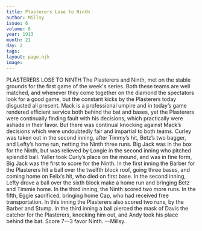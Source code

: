 ```yaml
---
title: Plasterers Lose to Ninth
author: Millsy
issue: 6
volume: 8
year: 1913
month: 21
day: 2
tags:
layout: page.njk
image:
---
```

PLASTERERS LOSE TO NINTH    The Plasterers and Ninth, met on the stable grounds for the first game of the week's series. Both these teams are well matched, and whenever they come together on the diamond the spectators look for a good game, but the constant kicks by the Plasterers today disgusted all present. Mack is a professional umpire and in today’s game rendered efficient service both behind the bat and bases, yet the Plasterers were continually finding fault with his decisions, which practically were ashade in their favor. But there was continual knocking against Mack’s decisions which were undoubtedly fair and impartial to both teams. Curley was taken out in the second inning, after Timmy’s hit, Betz’s two bagger, and Lefty’s home run, netting the Ninth three runs. Big Jack was in the box for the Ninth, but was relieved by Longie in the second inning who pitched splendid ball. Yaller took Curly’s place on the mound, and was in fine form, Big Jack was the first to score for the Ninth. In the first inning the Barber for the Plasterers hit a ball over the twelfth block roof, going three bases, and coming home on Felix’s hit, who died on first base. In the second inning, Lefty drove a ball over the sixth block make a home run and bringing Betz and Timmie home. In the third inning, the Ninth scored two more runs. In the fifth, Eggie sacrificed, bringing home Cap, who had received free transportation. In this inning the Plasterers also scored two runs, by the Barber and Stump. In the third inning a ball pierced the mask of Davis the catcher for the Plasterers, knocking him out, and Andy took his place behind the bat. Score 7—3 favor Ninth. —Millsy. 




